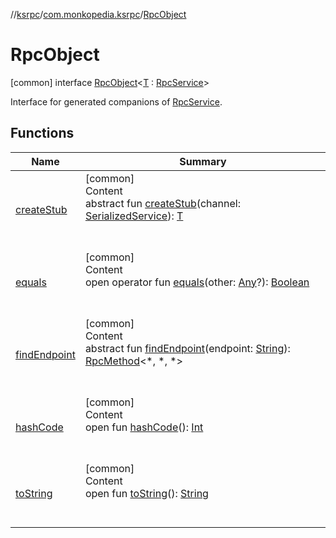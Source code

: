 //[ksrpc](../../index.md)/[com.monkopedia.ksrpc](../index.md)/[RpcObject](index.md)



# RpcObject  
 [common] interface [RpcObject](index.md)<[T](index.md) : [RpcService](../-rpc-service/index.md)>

Interface for generated companions of [RpcService](../-rpc-service/index.md).

   


## Functions  
  
|  Name|  Summary| 
|---|---|
| <a name="com.monkopedia.ksrpc/RpcObject/createStub/#com.monkopedia.ksrpc.channels.SerializedService/PointingToDeclaration/"></a>[createStub](create-stub.md)| <a name="com.monkopedia.ksrpc/RpcObject/createStub/#com.monkopedia.ksrpc.channels.SerializedService/PointingToDeclaration/"></a>[common]  <br>Content  <br>abstract fun [createStub](create-stub.md)(channel: [SerializedService](../../com.monkopedia.ksrpc.channels/-serialized-service/index.md)): [T](index.md)  <br><br><br>
| <a name="kotlin/Any/equals/#kotlin.Any?/PointingToDeclaration/"></a>[equals](../../com.monkopedia.ksrpc.channels/-call-data/-companion/index.md#%5Bkotlin%2FAny%2Fequals%2F%23kotlin.Any%3F%2FPointingToDeclaration%2F%5D%2FFunctions%2F-909481617)| <a name="kotlin/Any/equals/#kotlin.Any?/PointingToDeclaration/"></a>[common]  <br>Content  <br>open operator fun [equals](../../com.monkopedia.ksrpc.channels/-call-data/-companion/index.md#%5Bkotlin%2FAny%2Fequals%2F%23kotlin.Any%3F%2FPointingToDeclaration%2F%5D%2FFunctions%2F-909481617)(other: [Any](https://kotlinlang.org/api/latest/jvm/stdlib/kotlin/-any/index.html)?): [Boolean](https://kotlinlang.org/api/latest/jvm/stdlib/kotlin/-boolean/index.html)  <br><br><br>
| <a name="com.monkopedia.ksrpc/RpcObject/findEndpoint/#kotlin.String/PointingToDeclaration/"></a>[findEndpoint](find-endpoint.md)| <a name="com.monkopedia.ksrpc/RpcObject/findEndpoint/#kotlin.String/PointingToDeclaration/"></a>[common]  <br>Content  <br>abstract fun [findEndpoint](find-endpoint.md)(endpoint: [String](https://kotlinlang.org/api/latest/jvm/stdlib/kotlin/-string/index.html)): [RpcMethod](../-rpc-method/index.md)<*, *, *>  <br><br><br>
| <a name="kotlin/Any/hashCode/#/PointingToDeclaration/"></a>[hashCode](../../com.monkopedia.ksrpc.channels/-call-data/-companion/index.md#%5Bkotlin%2FAny%2FhashCode%2F%23%2FPointingToDeclaration%2F%5D%2FFunctions%2F-909481617)| <a name="kotlin/Any/hashCode/#/PointingToDeclaration/"></a>[common]  <br>Content  <br>open fun [hashCode](../../com.monkopedia.ksrpc.channels/-call-data/-companion/index.md#%5Bkotlin%2FAny%2FhashCode%2F%23%2FPointingToDeclaration%2F%5D%2FFunctions%2F-909481617)(): [Int](https://kotlinlang.org/api/latest/jvm/stdlib/kotlin/-int/index.html)  <br><br><br>
| <a name="kotlin/Any/toString/#/PointingToDeclaration/"></a>[toString](../../com.monkopedia.ksrpc.channels/-call-data/-companion/index.md#%5Bkotlin%2FAny%2FtoString%2F%23%2FPointingToDeclaration%2F%5D%2FFunctions%2F-909481617)| <a name="kotlin/Any/toString/#/PointingToDeclaration/"></a>[common]  <br>Content  <br>open fun [toString](../../com.monkopedia.ksrpc.channels/-call-data/-companion/index.md#%5Bkotlin%2FAny%2FtoString%2F%23%2FPointingToDeclaration%2F%5D%2FFunctions%2F-909481617)(): [String](https://kotlinlang.org/api/latest/jvm/stdlib/kotlin/-string/index.html)  <br><br><br>


